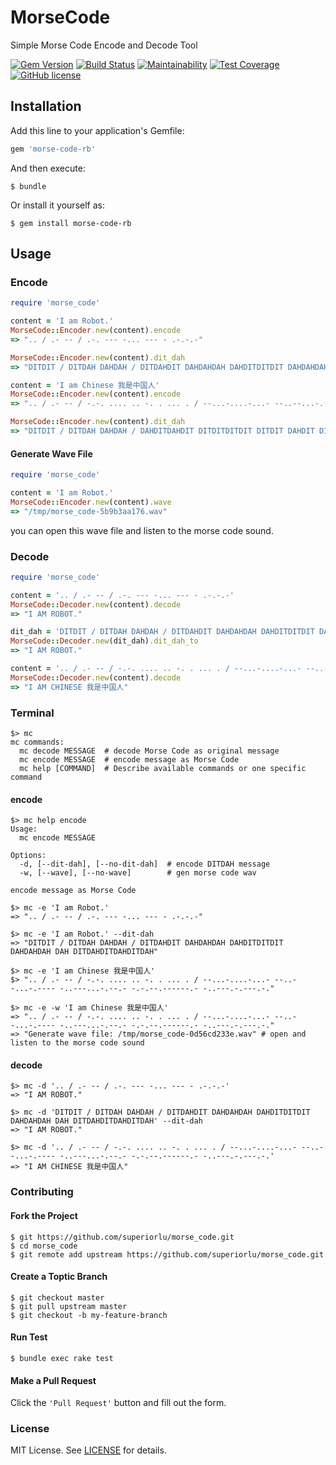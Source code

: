 # MorseCode

Simple Morse Code Encode and Decode Tool

[![Gem Version](http://img.shields.io/gem/v/morse-code-rb.svg)](https://rubygems.org/gems/morse-code-rb) [![Build Status](https://travis-ci.org/superiorlu/morse_code.svg)](https://travis-ci.org/superiorlu/morse_code) [![Maintainability](https://api.codeclimate.com/v1/badges/62b6eb7ed9b65c62d3f6/maintainability)](https://codeclimate.com/github/superiorlu/morse_code/maintainability) [![Test Coverage](https://api.codeclimate.com/v1/badges/62b6eb7ed9b65c62d3f6/test_coverage)](https://codeclimate.com/github/superiorlu/morse_code/test_coverage) [![GitHub license](https://img.shields.io/github/license/superiorlu/morse_code.svg)](https://github.com/superiorlu/morse_code/blob/master/LICENSE.md)

## Installation

Add this line to your application's Gemfile:

```ruby
gem 'morse-code-rb'
```

And then execute:

    $ bundle

Or install it yourself as:

    $ gem install morse-code-rb

## Usage

### Encode

```ruby
require 'morse_code'

content = 'I am Robot.'
MorseCode::Encoder.new(content).encode
=> ".. / .- -- / .-. --- -... --- - .-.-.-"

MorseCode::Encoder.new(content).dit_dah
=> "DITDIT / DITDAH DAHDAH / DITDAHDIT DAHDAHDAH DAHDITDITDIT DAHDAHDAH DAH DITDAHDITDAHDITDAH"

content = 'I am Chinese 我是中国人'
MorseCode::Encoder.new(content).encode
=> ".. / .- -- / -.-. .... .. -. . ... . / --...-....-...- --..--...-.---- -..---...-.--.- -.-.--.------.- -..---.-.---.-."

MorseCode::Encoder.new(content).dit_dah
=> "DITDIT / DITDAH DAHDAH / DAHDITDAHDIT DITDITDITDIT DITDIT DAHDIT DIT DITDITDIT DIT / DAHDAHDITDITDITDAHDITDITDITDITDAHDITDITDITDAH DAHDAHDITDITDAHDAHDITDITDITDAHDITDAHDAHDAHDAH DAHDITDITDAHDAHDAHDITDITDITDAHDITDAHDAHDITDAH DAHDITDAHDITDAHDAHDITDAHDAHDAHDAHDAHDAHDITDAH DAHDITDITDAHDAHDAHDITDAHDITDAHDAHDAHDITDAHDIT"
```

#### Generate Wave File

```ruby
require 'morse_code'

content = 'I am Robot.'
MorseCode::Encoder.new(content).wave
=> "/tmp/morse_code-5b9b3aa176.wav"
```
you can open this wave file and listen to the morse code sound.

### Decode

```ruby
require 'morse_code'

content = '.. / .- -- / .-. --- -... --- - .-.-.-'
MorseCode::Decoder.new(content).decode
=> "I AM ROBOT."

dit_dah = 'DITDIT / DITDAH DAHDAH / DITDAHDIT DAHDAHDAH DAHDITDITDIT DAHDAHDAH DAH DITDAHDITDAHDITDAH'
MorseCode::Decoder.new(dit_dah).dit_dah_to
=> "I AM ROBOT."

content = '.. / .- -- / -.-. .... .. -. . ... . / --...-....-...- --..--...-.---- -..---...-.--.- -.-.--.------.- -..---.-.---.-.'
MorseCode::Decoder.new(content).decode
=> "I AM CHINESE 我是中国人"
```

### Terminal

```shell
$> mc
mc commands:
  mc decode MESSAGE  # decode Morse Code as original message
  mc encode MESSAGE  # encode message as Morse Code
  mc help [COMMAND]  # Describe available commands or one specific command
```

#### encode

```shell
$> mc help encode
Usage:
  mc encode MESSAGE

Options:
  -d, [--dit-dah], [--no-dit-dah]  # encode DITDAH message
  -w, [--wave], [--no-wave]        # gen morse code wav

encode message as Morse Code
```

```shell
$> mc -e 'I am Robot.'
=> ".. / .- -- / .-. --- -... --- - .-.-.-"

$> mc -e 'I am Robot.' --dit-dah
=> "DITDIT / DITDAH DAHDAH / DITDAHDIT DAHDAHDAH DAHDITDITDIT DAHDAHDAH DAH DITDAHDITDAHDITDAH"

$> mc -e 'I am Chinese 我是中国人'
$> ".. / .- -- / -.-. .... .. -. . ... . / --...-....-...- --..--...-.---- -..---...-.--.- -.-.--.------.- -..---.-.---.-."

$> mc -e -w 'I am Chinese 我是中国人'
=> ".. / .- -- / -.-. .... .. -. . ... . / --...-....-...- --..--...-.---- -..---...-.--.- -.-.--.------.- -..---.-.---.-."
=> "Generate wave file: /tmp/morse_code-0d56cd233e.wav" # open and listen to the morse code sound
```

#### decode

```shell
$> mc -d '.. / .- -- / .-. --- -... --- - .-.-.-'
=> "I AM ROBOT."

$> mc -d 'DITDIT / DITDAH DAHDAH / DITDAHDIT DAHDAHDAH DAHDITDITDIT DAHDAHDAH DAH DITDAHDITDAHDITDAH' --dit-dah
=> "I AM ROBOT."

$> mc -d '.. / .- -- / -.-. .... .. -. . ... . / --...-....-...- --..--...-.---- -..---...-.--.- -.-.--.------.- -..---.-.---.-.'
=> "I AM CHINESE 我是中国人"
```

### Contributing

#### Fork the Project

```shell
$ git https://github.com/superiorlu/morse_code.git
$ cd morse_code
$ git remote add upstream https://github.com/superiorlu/morse_code.git
```

#### Create a Toptic Branch

```shell
$ git checkout master
$ git pull upstream master
$ git checkout -b my-feature-branch
```

#### Run Test

```shell
$ bundle exec rake test
```

#### Make a Pull Request

Click the `'Pull Request'` button and fill out the form.

### License

MIT License. See [LICENSE](https://github.com/superiorlu/morse_code/blob/master/LICENSE.md) for details.
